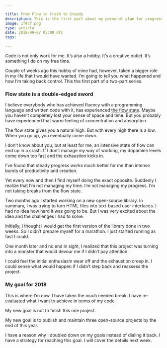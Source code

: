 ```yaml
---

title: From Flow to Crash to Steady
description: This is the first part about my personal plan for progress for the rest of 2018
image: 1f4cf.png
type: article
date: 2018-09-07 05:00 UTC
tags:

---
```


Code is not only work for me. It’s also a hobby. It’s a creative outlet. It’s something I do on my free time.

Couple of weeks ago this hobby of mine had, however, taken a bigger role in my life that I would have wanted. I’m going to tell you what happened and how I’m taking back control. This the first part of a two-part series.

### Flow state is a double-edged sword

I believe everybody who has achieved fluency with a programming language and written code with it, has experienced [the flow state](https://en.wikipedia.org/wiki/Flow_(psychology)). Maybe you haven’t completely lost your sense of space and time. But you probably have experienced that warm feeling of concentration and absorption.

The flow state gives you a natural high. But with every high there is a low. When you go up, you eventually come down.

I don’t know about you, but at least for me, an intensive state of flow can end up in a crash. If I don’t manage my way of working, my dopamine levels come down too fast and the exhaustion kicks in.

I’ve found that steady progress works much better for me than intense bursts of productivity and creation.

Yet every now and then I find myself doing the exact opposite. Suddenly I realize that I’m not managing my time. I’m not managing my progress. I’m not taking breaks from the flow state.

Two months ago I started working on a new open-source library. In summary, I was trying to turn HTML files into text-based user interfaces. I had no idea how hard it was going to be. But I was very excited about the idea and the challenges I had to solve.

Initially, I thought I would get the first version of the library done in two weeks. So I didn’t prepare myself for a marathon. I just started running as fast I could.

One month later and no end in sight, I realized that this project was turning into a monster that would devour me if I didn’t pay attention.

I could feel the initial enthusiasm wear off and the exhaustion creep in. I could sense what would happen if I didn’t step back and reassess the project.

### My goal for 2018

This is where I’m now. I have taken the much needed break. I have re-evaluated what I want to achieve in terms of my code.

My new goal is not to finish this one project.

My new goal is to publish and maintain three open-source projects by the end of this year.

I have a reason why I doubled down on my goals instead of dialing it back. I have a strategy for reaching this goal. I will cover the details next week.
